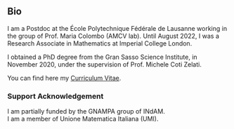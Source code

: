 ## Bio

I﻿ am a Postdoc at the École Polytechnique Fédérale de Lausanne working in the group of Prof. Maria Colombo (AMCV lab). Until August 2022, I was a Research Associate in Mathematics at Imperial College London.

I obtained a PhD degree from the Gran Sasso Science Institute, in November 2020, under the supervision of Prof. Michele Coti Zelati.

You can find here my [Curriculum Vitae](https://wwwf.imperial.ac.uk/~mdolce/CV_MD.pdf).   

### Support Acknowledgement

I am partially funded by the GNAMPA group of INdAM.\
I am a member of Unione Matematica Italiana (UMI).